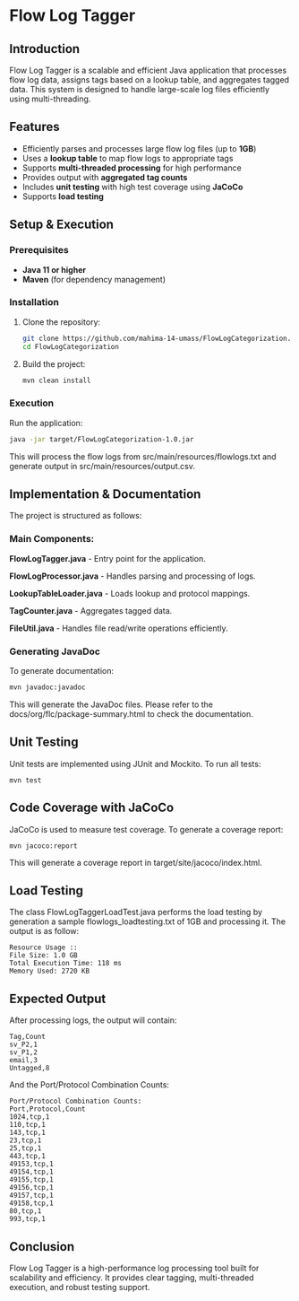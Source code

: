 # Flow Log Tagger

## Introduction

Flow Log Tagger is a scalable and efficient Java application that processes flow log data, assigns tags based on a lookup table, and aggregates tagged data. This system is designed to handle large-scale log files efficiently using multi-threading.

## Features

- Efficiently parses and processes large flow log files (up to **1GB**)
- Uses a **lookup table** to map flow logs to appropriate tags
- Supports **multi-threaded processing** for high performance
- Provides output with **aggregated tag counts**
- Includes **unit testing** with high test coverage using **JaCoCo**
- Supports **load testing**

## Setup & Execution

### Prerequisites

- **Java 11 or higher**
- **Maven** (for dependency management)

### Installation

1. Clone the repository:

   ```sh
   git clone https://github.com/mahima-14-umass/FlowLogCategorization.git
   cd FlowLogCategorization
   ```

2. Build the project:
    
    ```sh
   mvn clean install
   ```

### Execution

Run the application:

   ```sh
   java -jar target/FlowLogCategorization-1.0.jar
   ```

This will process the flow logs from src/main/resources/flowlogs.txt and generate output in src/main/resources/output.csv.

## Implementation & Documentation
The project is structured as follows:

### Main Components:

**FlowLogTagger.java** - Entry point for the application.

**FlowLogProcessor.java** - Handles parsing and processing of logs.

**LookupTableLoader.java** - Loads lookup and protocol mappings.

**TagCounter.java** - Aggregates tagged data.

**FileUtil.java** - Handles file read/write operations efficiently.

### Generating JavaDoc

To generate documentation:

```sh
mvn javadoc:javadoc
```

This will generate the JavaDoc files. Please refer to the docs/org/flc/package-summary.html to check the documentation.

## Unit Testing
Unit tests are implemented using JUnit and Mockito. To run all tests:

```shell
mvn test
```

## Code Coverage with JaCoCo
JaCoCo is used to measure test coverage. To generate a coverage report:

```shell
mvn jacoco:report
```
This will generate a coverage report in target/site/jacoco/index.html.

## Load Testing

The class FlowLogTaggerLoadTest.java performs the load testing by generation a sample flowlogs_loadtesting.txt of 1GB and processing it. The output is as follow:
```shell
Resource Usage :: 
File Size: 1.0 GB
Total Execution Time: 118 ms
Memory Used: 2720 KB
```

## Expected Output

After processing logs, the output will contain:

```shell
Tag,Count
sv_P2,1
sv_P1,2
email,3
Untagged,8
```

And the Port/Protocol Combination Counts:

```shell
Port/Protocol Combination Counts:
Port,Protocol,Count
1024,tcp,1
110,tcp,1
143,tcp,1
23,tcp,1
25,tcp,1
443,tcp,1
49153,tcp,1
49154,tcp,1
49155,tcp,1
49156,tcp,1
49157,tcp,1
49158,tcp,1
80,tcp,1
993,tcp,1
```

## Conclusion
Flow Log Tagger is a high-performance log processing tool built for scalability and efficiency. It provides clear tagging, multi-threaded execution, and robust testing support.